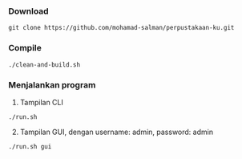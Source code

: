 ### Download
```
git clone https://github.com/mohamad-salman/perpustakaan-ku.git
```
### Compile 
```
./clean-and-build.sh
```
### Menjalankan program
1. Tampilan CLI
```
./run.sh
```

2. Tampilan GUI, dengan username: admin, password: admin
```
./run.sh gui
```
    

